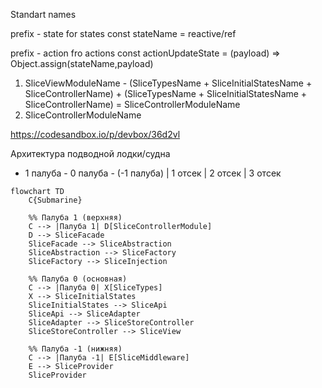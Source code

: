 Standart names

prefix - state for states
const stateName = reactive/ref

prefix - action fro actions
const actionUpdateState = (payload) => Object.assign(stateName,payload)


1. SliceViewModuleName - (SliceTypesName + SliceInitialStatesName + SliceControllerName) + (SliceTypesName + SliceInitialStatesName + SliceControllerName) = SliceControllerModuleName
2. SliceControllerModuleName

https://codesandbox.io/p/devbox/36d2vl


Архитектура подводной лодки/судна
- 1 палуба - 0 палуба - (-1 палуба)
| 1 отсек | 2 отсек | 3 отсек

```mermaid
flowchart TD
    C{Submarine}
    
    %% Палуба 1 (верхняя)
    C --> |Палуба 1| D[SliceControllerModule]
    D --> SliceFacade
    SliceFacade --> SliceAbstraction
    SliceAbstraction --> SliceFactory
    SliceFactory --> SliceInjection

    %% Палуба 0 (основная)
    C --> |Палуба 0| X[SliceTypes]
    X --> SliceInitialStates
    SliceInitialStates --> SliceApi
    SliceApi --> SliceAdapter
    SliceAdapter --> SliceStoreController
    SliceStoreController --> SliceView
    
    %% Палуба -1 (нижняя)
    C --> |Палуба -1| E[SliceMiddleware]
    E --> SliceProvider
    SliceProvider
   
    
```


